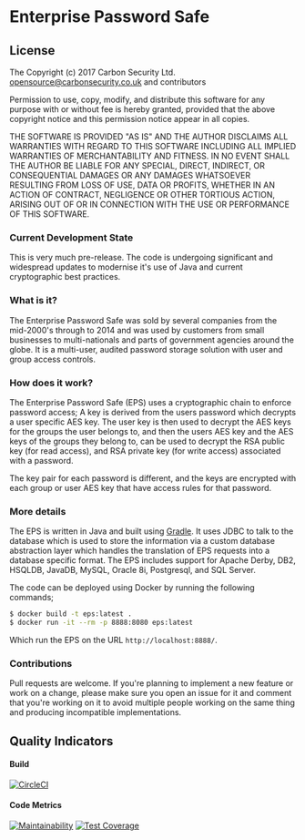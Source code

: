# Enterprise Password Safe

## License

The Copyright (c) 2017 Carbon Security Ltd. <opensource@carbonsecurity.co.uk> and contributors

Permission to use, copy, modify, and distribute this software for any
purpose with or without fee is hereby granted, provided that the above
copyright notice and this permission notice appear in all copies.

THE SOFTWARE IS PROVIDED "AS IS" AND THE AUTHOR DISCLAIMS ALL WARRANTIES
WITH REGARD TO THIS SOFTWARE INCLUDING ALL IMPLIED WARRANTIES OF
MERCHANTABILITY AND FITNESS. IN NO EVENT SHALL THE AUTHOR BE LIABLE FOR
ANY SPECIAL, DIRECT, INDIRECT, OR CONSEQUENTIAL DAMAGES OR ANY DAMAGES
WHATSOEVER RESULTING FROM LOSS OF USE, DATA OR PROFITS, WHETHER IN AN
ACTION OF CONTRACT, NEGLIGENCE OR OTHER TORTIOUS ACTION, ARISING OUT OF
OR IN CONNECTION WITH THE USE OR PERFORMANCE OF THIS SOFTWARE.

### Current Development State

This is very much pre-release. The code is undergoing significant and widespread
updates to modernise it's use of Java and current cryptographic best practices.

### What is it?

The Enterprise Password Safe was sold by several companies from the mid-2000's through to 2014 and was used by customers from small businesses to multi-nationals and parts of government agencies around the globe. It is a multi-user, audited password storage solution with user and group access controls.

### How does it work?

The Enterprise Password Safe (EPS) uses a cryptographic chain to enforce password access; A key is derived from the users password which decrypts a user specific AES key. The user key is then used to decrypt the AES keys for the groups the user belongs to, and then the users AES key and the AES keys of the groups they belong to, can be used to decrypt the RSA public key (for read access), and RSA private key (for write access) associated with a password.

The key pair for each password is different, and the keys are encrypted with each group or user AES key that have access rules for that password.

### More details

The EPS is written in Java and built using [Gradle](https://gradle.org). It uses JDBC to talk to the database which is used to store the information via a custom database abstraction layer which handles the translation of EPS requests into a database specific format. The EPS includes support for Apache Derby, DB2, HSQLDB, JavaDB, MySQL, Oracle 8i, Postgresql, and SQL Server.

The code can be deployed using Docker by running the following commands;

```bash
$ docker build -t eps:latest .
$ docker run -it --rm -p 8888:8080 eps:latest
```

Which run the EPS on the URL `http://localhost:8888/`.

### Contributions

Pull requests are welcome. If you're planning to implement a new feature or work on a change, please make sure you open an issue for it and comment that you're working on it to avoid multiple people working on the same thing and producing incompatible implementations.

## Quality Indicators

#### Build
[![CircleCI](https://circleci.com/gh/alsutton/enterprisepasswordsafe/tree/master.svg?style=svg)](https://circleci.com/gh/alsutton/enterprisepasswordsafe/tree/master)

#### Code Metrics
[![Maintainability](https://api.codeclimate.com/v1/badges/6b1eb77eaef47517d783/maintainability)](https://codeclimate.com/github/alsutton/enterprisepasswordsafe/maintainability)
[![Test Coverage](https://api.codeclimate.com/v1/badges/6b1eb77eaef47517d783/test_coverage)](https://codeclimate.com/github/alsutton/enterprisepasswordsafe/test_coverage)

